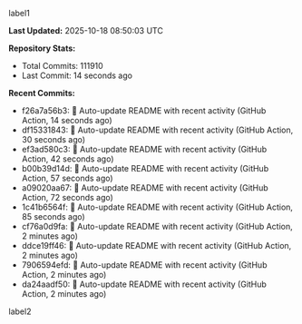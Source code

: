 
label1 
<!-- ACTIVITY_START -->
**Last Updated:** 2025-10-18 08:50:03 UTC

**Repository Stats:**
- Total Commits: 111910
- Last Commit: 14 seconds ago

**Recent Commits:**
- f26a7a56b3: 🤖 Auto-update README with recent activity (GitHub Action, 14 seconds ago)
- df15331843: 🤖 Auto-update README with recent activity (GitHub Action, 30 seconds ago)
- ef3ad580c3: 🤖 Auto-update README with recent activity (GitHub Action, 42 seconds ago)
- b00b39d14d: 🤖 Auto-update README with recent activity (GitHub Action, 57 seconds ago)
- a09020aa67: 🤖 Auto-update README with recent activity (GitHub Action, 72 seconds ago)
- 1c41b6564f: 🤖 Auto-update README with recent activity (GitHub Action, 85 seconds ago)
- cf76a0d9fa: 🤖 Auto-update README with recent activity (GitHub Action, 2 minutes ago)
- ddce19ff46: 🤖 Auto-update README with recent activity (GitHub Action, 2 minutes ago)
- 7906594efd: 🤖 Auto-update README with recent activity (GitHub Action, 2 minutes ago)
- da24aadf50: 🤖 Auto-update README with recent activity (GitHub Action, 2 minutes ago)
<!-- ACTIVITY_END -->

label2
